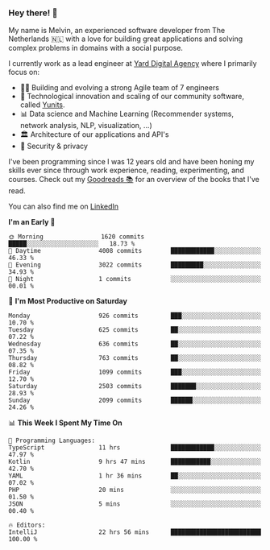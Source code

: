 ### Hey there! 👋

My name is Melvin, an experienced software developer from The Netherlands 🇳🇱 with a love for building great applications and solving complex problems in domains with a social purpose. 

I currently work as a lead engineer at [Yard Digital Agency](https://github.com/yardinternet) where I primarily focus on:

* 👏🏼 Building and evolving a strong Agile team of 7 engineers
* 🚀 Technological innovation and scaling of our community software, called [Yunits](https://www.yunits.com/).
* 📊 Data science and Machine Learning (Recommender systems, network analysis, NLP, visualization, ...)
* 🏛 Architecture of our applications and API's
* 🔐 Security & privacy

I've been programming since I was 12 years old and have been honing my skills ever since through work experience, reading, experimenting, and courses.
Check out my [Goodreads 📚](https://goodreads.com/melvinkoopmans) for an overview of the books that I've read. 

You can also find me on [LinkedIn](https://www.linkedin.com/in/melvinkoopmans)

<!--START_SECTION:waka-->
**I'm an Early 🐤** 

```text
🌞 Morning                1620 commits        █████░░░░░░░░░░░░░░░░░░░░   18.73 % 
🌆 Daytime                4008 commits        ████████████░░░░░░░░░░░░░   46.33 % 
🌃 Evening                3022 commits        █████████░░░░░░░░░░░░░░░░   34.93 % 
🌙 Night                  1 commits           ░░░░░░░░░░░░░░░░░░░░░░░░░   00.01 % 
```
📅 **I'm Most Productive on Saturday** 

```text
Monday                   926 commits         ███░░░░░░░░░░░░░░░░░░░░░░   10.70 % 
Tuesday                  625 commits         ██░░░░░░░░░░░░░░░░░░░░░░░   07.22 % 
Wednesday                636 commits         ██░░░░░░░░░░░░░░░░░░░░░░░   07.35 % 
Thursday                 763 commits         ██░░░░░░░░░░░░░░░░░░░░░░░   08.82 % 
Friday                   1099 commits        ███░░░░░░░░░░░░░░░░░░░░░░   12.70 % 
Saturday                 2503 commits        ███████░░░░░░░░░░░░░░░░░░   28.93 % 
Sunday                   2099 commits        ██████░░░░░░░░░░░░░░░░░░░   24.26 % 
```


📊 **This Week I Spent My Time On** 

```text
💬 Programming Languages: 
TypeScript               11 hrs              ████████████░░░░░░░░░░░░░   47.97 % 
Kotlin                   9 hrs 47 mins       ███████████░░░░░░░░░░░░░░   42.70 % 
YAML                     1 hr 36 mins        ██░░░░░░░░░░░░░░░░░░░░░░░   07.02 % 
PHP                      20 mins             ░░░░░░░░░░░░░░░░░░░░░░░░░   01.50 % 
JSON                     5 mins              ░░░░░░░░░░░░░░░░░░░░░░░░░   00.40 % 

🔥 Editors: 
IntelliJ                 22 hrs 56 mins      █████████████████████████   100.00 % 
```


<!--END_SECTION:waka-->

